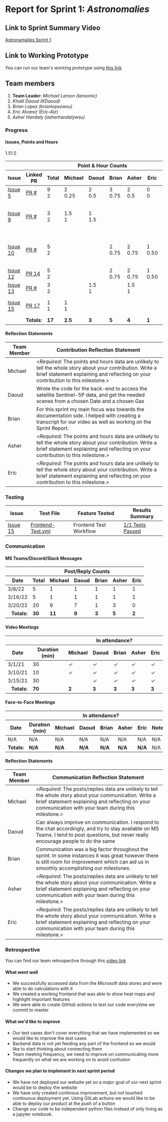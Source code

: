 # Report for Sprint 1: *Astronomalies*

## Link to Sprint Summary Video
[Astronamalies Sprint 1](https://youtu.be/gc3V6VYc0ms)

## Link to Working Prototype
You can run our team's working prototype using [this link](https://github.com/wsu-cpts421-sp22/microsoft/blob/main/frontend/README.md)

## Team members
1. **Team Leader:** *Michael Larson (larsomic)*
1. *Khalil Daoud (KDaoud)*
1. *Brian Lopez (brianlopezwsu)*
1. *Eric Alvarez (Eric-Alz)*
1. *Asher Handaly (asherhandalywsu)*

### Progress
#### Issues, Points and Hours
<table> 
  <thead>
    <tr>
      <th colspan="2"></th><th colspan="6">Point & Hour Counts</th><th colspan="2"></th>
    </tr> 
    <tr>
      <th>Issue</th><th>Linked PR</th><th>Total</th><th>Michael</th><th>Daoud</th><th>Brian</th><th>Asher</th><th>Eric</th><th>% Complete</th><th>Notes</th>
    </tr>
  </thead> 
  <tbody>
    <tr>
      <td><a href="https://github.com/wsu-cpts421-sp22/microsoft/issues/5">Issue 5</a></td><td><a href="https://github.com/PR">PR #</a></td><td>9<br/>2</td><td>2<br/>0.25</td><td>2<br/>0.5</td><td>3<br/>0.75</td><td>2<br/>0.5</td><td>0<br/>0</td><td>100</td><td>Project Report</td>
    </tr>
    <tr>
     <td><a href="https://github.com/wsu-cpts421-sp22/microsoft/issues/9">Issue 9</a></td><td><a href="https://github.com/PR">PR #</a></td><td>3<br/>2</td><td>1.5<br/>1</td>1.5<td>1<br>1.5</td><td><br/></td><td><br/></td><td><br/></td><td>100</td><td>Update and Peer Reviewed Decription Draft</td>
    </tr>
    <tr>
     <td><a href="https://github.com/wsu-cpts421-sp22/microsoft/issues/10">Issue 10</a></td><td><a href="https://github.com/PR">PR #</a></td><td>5<br/>2</td><td><br/></td><td><br></td><td>2<br/>0.75</td><td>2<br/>0.75</td><td>1<br/>0.50</td><td>100</td><td>Update and Peer Reviewed Requirements Draft</td>
    </tr>
    <tr>
     <td><a href="https://github.com/wsu-cpts421-sp22/microsoft/issues/12">Issue 12</a></td><td><a href="https://github.com/wsu-cpts421-sp22/microsoft/pull/14">PR 14</a></td><td>5<br/>2</td><td><br/></td><td><br></td><td>2<br/>0.75</td><td>2<br/>0.75</td><td>1<br/>0.50</td><td>100</td><td>Frontend CI Tests</td>
    </tr>
    <tr>
     <td><a href="https://github.com/wsu-cpts421-sp22/microsoft/issues/13">Issue 13</a></td><td><a href="https://github.com/PR">PR #</a></td><td>3<br/>2</td><td><br/></td><td>1.5<br>1</td>1.5<td><br/></td><td>1.5<br/>1</td><td><br/></td><td>100</td><td>Sprint Video</td>
    </tr>
    <td><a href="https://github.com/wsu-cpts421-sp22/microsoft/issues/15">Issue 15</a></td><td><a href="https://github.com/wsu-cpts421-sp22/microsoft/pull/17">PR 17</a></td><td>1<br/>1</td><td>1<br/>1</td><td><br></td><td><br/></td><td><br/></td><td><br/></td><td>100</td><td>Frontend Workflow Test</td>
    </tr>
    <tr><td colspan="2" align="right"><b>Totals:</b></td><td><b>17</b></td><td><b>2.5</b></td><td><b>3</b></td><td><b>5</b></td><td><b>4</b></td><td><b>1</b></td><td colspan="2"></td>
    </tr>
  </tbody>
</table>

#### Reflection Statements
| Team Member | Contribution Reflection Statement |
|-------------|-------------------|
|Michael| <*Required*: The points and hours data are unlikely to tell the whole story about your contribution. Write a brief statement explaining and reflecting on your contribution to this milestone.> |
|Daoud| Wrote the code for the back-end to access the satellite Sentinel-5P data, and get the needed scenes from a chosen Date and a chosen Gas |
|Brian| For this sprint my main focus was towards the documentation side. I helped with creating a transcript for our video as well as working on the Sprint Report. |
|Asher| <*Required*: The points and hours data are unlikely to tell the whole story about your contribution. Write a brief statement explaining and reflecting on your contribution to this milestone.> |
|Eric| <*Required*: The points and hours data are unlikely to tell the whole story about your contribution. Write a brief statement explaining and reflecting on your contribution to this milestone.> |
### Testing

|Issue | Test File | Feature Tested | Results Summary | 
|------|-----------|----------------|-----------------|
|[Issue 15](https://github.com/wsu-cpts421-sp22/microsoft/issues/15)| [Frontend-Test.yml](https://github.com/wsu-cpts421-sp22/microsoft/tree/main/.github/workflows)|Frontend Test Workflow| [1/1 Tests Passed](https://github.com/wsu-cpts421-sp22/microsoft/blob/main/.github/workflows/frontend-test.yml) | 
  
### Communication
 
#### MS Teams/Discord/Slack Messages
<table> 
  <thead>
    <tr>
      <th></th><th colspan="6">Post/Reply Counts</th>
    </tr> 
    <tr>
      <th>Date</th><th>Total</th><th>Michael</th><th>Daoud</th><th>Brian</th><th>Asher</th><th>Eric</th>
    </tr>
  </thead> 
  <tbody>
    <tr>
      <td>3/8/22</td><td>5</td><td>1</td><td>1</td><td>1</td><td>1</td><td>1</td>
    </tr>
    <tr>
     <td>3/16/22</td><td>5</td><td>1</td><td>1</td><td>1</td><td>1</td><td>1</td>
    </tr>
    <td>3/20/22</td><td>20</td><td>9</td><td>7</td><td>1</td><td>3</td><td>0</td>
    </tr>
    <tr><td align="right"><b>Totals:</b></td><td><b>30</b></td><td><b>11</b></td><td><b>9</b></td><td><b>3</b></td><td><b>5</b></td><td><b>2</b></td>
    </tr>
  </tbody>
</table>

#### Video Meetings
<table> 
  <thead>
    <tr>
      <th colspan="2"></th><th colspan="5">In attendance?</th>
    </tr> 
    <tr>
      <th>Date</th><th>Duration (min)</th><th>Michael</th><th>Daoud</th><th>Brian</th><th>Asher</th><th>Eric</th>
    </tr>
  </thead> 
  <tbody>
    <tr>
      <td>3/1/21</td><td>30</td><td>&check;</td><td>&check;</td><td>&check;</td><td>&check;</td><td>&check;</td>
    </tr>
    <tr>
      <td>3/10/21</td><td>10</td><td>&check;</td><td>&check;</td><td>&check;</td><td>&check;</td><td>&check;</td>
    </tr>
     <tr>
      <td>3/15/21</td><td>30</td><td></td><td>&check;</td><td>&check;</td><td>&check;</td><td>&check;</td>
    </tr>
    <tr><td align="right"><b>Totals:</b></td><td><b>70</b></td><td><b>2</b></td><td><b>3</b></td><td><b>3</b></td><td><b>3</b></td><td><b>3</b></td>
    </tr>
  </tbody>
</table>
  
#### Face-to-Face Meetings
<table> 
  <thead>
    <tr>
      <th colspan="2"></th><th colspan="5">In attendance?</th><th></th>
    </tr> 
    <tr>
      <th>Date</th><th>Duration (min)</th><th>Michael</th><th>Daoud</th><th>Brian</th><th>Asher</th><th>Eric</th><th>Notes</th>
    </tr>
  </thead> 
  <tbody>
     <tr>
      <td>N/A</td><td>N/A</td><td>N/A</td><td>N/A</td><td>N/A</td><td>N/A</td><td>N/A</td><td>N/A</td>
    </tr>
    <tr><td align="right"><b>Totals:</b></td><td><b>N/A</b></td><td><b>N/A</b></td><td><b>N/A</b></td><td><b>N/A</b></td><td><b>N/A</b></td><td><b>N/A</b></td><td>N/A</td>
    </tr>
  </tbody>
</table>

#### Reflection Statements
| Team Member | Communication Reflection Statement |
|-------------|-------------------|
|Michael| <*Required*: The posts/replies data are unlikely to tell the whole story about your communication. Write a brief statement explaining and reflecting on your communication with your team during this milestone.> |
|Daoud| Can always improve on communication. I respond to the chat accordingly, and try to stay available on MS Teams. I tend to post questions, but never really encourage people to do the same |
|Brian| Communication was a big factor throughout the sprint. In some instances it was great however there is still room for improvement which can aid us in smoothly accomplishing our milestones.|
|Asher| <*Required*: The posts/replies data are unlikely to tell the whole story about your communication. Write a brief statement explaining and reflecting on your communication with your team during this milestone.> |
|Eric| <*Required*: The posts/replies data are unlikely to tell the whole story about your communication. Write a brief statement explaining and reflecting on your communication with your team during this milestone.> |

### Retrospective

You can find our team retrospective through this [video link](https://wsu.zoom.us/recording)

#### What went well
  - We successfully accessed data from the Microsoft data stores and were able to do calculations with it
  - We created a working frontend that was able to show heat maps and highlight important features
  - We were able to create GitHub actions to test our code everytime we commit to master
  
 #### What we'd like to improve
  - Our test cases don't cover everything that we have implemented so we would like to improve the test cases
  - Backend data is not yet feeding any part of the frontend so we would like to start thinking about connecting them
  - Team meeting frequency, we need to improve on communicating more frequently on what we are working on to avoid confusion
  
#### Changes we plan to implement in next sprint period
  - We have not deployed our website yet so a major goal of our next sprint would be to deploy the website
  - We have only created continous improvement, but not touched continuous deployment yet. Using GitLab actions we would like to be able to deploy our product at the push of a button
  - Change our code to be independent python files instead of only living as a jupyter notebook.
